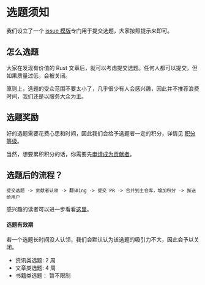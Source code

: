 # 选题须知

我们设立了一个 [issue 模版](https://github.com/studyrs/RustTT/issues/new?assignees=&labels=待认领&template=proposing.md&title=%5B类型%5D%5B日期%5D+标题)专门用于提交选题，大家按照提示来即可。


## 怎么选题

大家在发现有价值的 Rust 文章后，就可以考虑提交选题。任何人都可以提交，但如果质量过低，会被关闭。 

原则上，选题的受众范围不要太小了，几乎很少有人会感兴趣，因此并不推荐浪费时间，我们还是以服务大众为主。

## 选题奖励
好的选题需要花费心思和时间，因此我们会给予选题者一定的积分，详情见 [积分等级](../org-info/rank-points.md)。

当然，想要累积积分的话，你需要先[申请成为贡献者](join-us.md)。

## 选题后的流程？

`提交选题 -> 贡献者认领 -> 翻译ing -> 提交 PR -> 合并到主仓库，增加积分 -> 推送给用户`

感兴趣的读者可以进一步看看[这里](./translation-guide/steps.md)。


#### 选题有效期
若一个选题长时间没人认领，我们会默认认为该选题的吸引力不大，因此会予以关闭。

- 资讯类选题: 2 周
- 文章类选题: 4 周
- 书籍类选题： 暂不限制